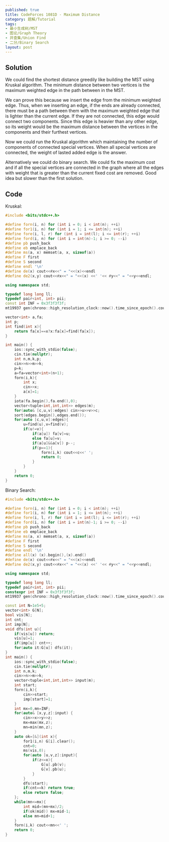 ```yaml
---
published: true
title: CodeForces 1081D - Maximum Distance
category: 题解/Tutorial
tags: 
- 最小生成树/MST
- 图论/Graph Theory
- 并查集/Union Find
- 二分/Binary Search
layout: post
---
```

<!-- more -->

## Solution

We could find the shortest distance greedily like building the MST using Kruskal algorithm. The minimum distance between two vertices is the maximum weighted edge in the path between in the MST.

We can prove this because we insert the edge from the minimum weighted edge. Thus, when we inserting an edge, if the ends are already connected, there must be a path between them with the maximum weighted edge that is lighter than the current edge. If they are not connected, this edge would connect two components. Since this edge is heavier than any other edge, so its weight would be the maximum distance between the vertices in the components and their furthest vertices.

Now we could run the Kruskal algorithm which maintaining the number of components of connected special vertices. When all special vertices are connected, the weight of lasted added edge is the answer.

Alternatively we could do binary search. We could fix the maximum cost and if all the special vertices are connected in the graph where all the edges with weight that is greater than the current fixed cost are removed. Good idea but slower than the first solution.

## Code

Kruskal:

```cpp
#include <bits/stdc++.h>

#define forn(i, n) for (int i = 0; i < int(n); ++i)
#define for1(i, n) for (int i = 1; i <= int(n); ++i)
#define fore(i, l, r) for (int i = int(l); i <= int(r); ++i)
#define ford(i, n) for (int i = int(n)-1; i >= 0; --i)
#define pb push_back
#define eb emplace_back
#define ms(a, x) memset(a, x, sizeof(a))
#define F first
#define S second
#define endl '\n'
#define de(x) cout<<#x<<" = "<<(x)<<endl
#define de2(x,y) cout<<#x<<" = "<<(x) <<' '<< #y<<" = "<<y<<endl;

using namespace std;

typedef long long ll;
typedef pair<int, int> pii;
const int INF = 0x3f3f3f3f;
mt19937 gen(chrono::high_resolution_clock::now().time_since_epoch().count());

vector<int> a,fa;
int p;
int find(int x){
    return fa[x]==x?x:fa[x]=find(fa[x]);
}

int main() {
    ios::sync_with_stdio(false);
    cin.tie(nullptr);
    int n,m,k,p;
    cin>>n>>m>>k;
    p=k;
    a=fa=vector<int>(n+1);
    forn(i,k){
        int x;
        cin>>x;
        a[x]=1;
    }
    iota(fa.begin(),fa.end(),0);
    vector<tuple<int,int,int>> edges(m);
    for(auto& [c,u,v]:edges) cin>>u>>v>>c;
    sort(edges.begin(),edges.end());
    for(auto [c,u,v]:edges){
        u=find(u),v=find(v);
        if(u!=v){
            if(a[u]) fa[v]=u;
            else fa[u]=v;
            if(a[u]&&a[v]) p--;
            if(p==1){
                forn(i,k) cout<<c<<' ';
                return 0;
            }
        }
    }
    return 0;
}
```

Binary Search:

```cpp
#include <bits/stdc++.h>

#define forn(i, n) for (int i = 0; i < int(n); ++i)
#define for1(i, n) for (int i = 1; i <= int(n); ++i)
#define fore(i, l, r) for (int i = int(l); i <= int(r); ++i)
#define ford(i, n) for (int i = int(n)-1; i >= 0; --i)
#define pb push_back
#define eb emplace_back
#define ms(a, x) memset(a, x, sizeof(a))
#define F first
#define S second
#define endl '\n'
#define all(x) (x).begin(),(x).end()
#define de(x) cout<<#x<<" = "<<(x)<<endl
#define de2(x,y) cout<<#x<<" = "<<(x) <<' '<< #y<<" = "<<y<<endl;

using namespace std;

typedef long long ll;
typedef pair<int, int> pii;
constexpr int INF = 0x3f3f3f3f;
mt19937 gen(chrono::high_resolution_clock::now().time_since_epoch().count());

const int N=1e5+5;
vector<int> G[N];
bool vis[N];
int cnt;
int imp[N];
void dfs(int u){
    if(vis[u]) return;
    vis[u]=1;
    if(imp[u]) cnt++;
    for(auto it:G[u]) dfs(it);
}
int main() {
    ios::sync_with_stdio(false);
    cin.tie(nullptr);
    int n,m,k;
    cin>>n>>m>>k;
    vector<tuple<int,int,int>> input(m);
    int start;
    forn(i,k){
        cin>>start;
        imp[start]=1;
    }
    int mx=0,mn=INF;
    for(auto& [x,y,z]:input) {
        cin>>x>>y>>z;
        mx=max(mx,z);
        mn=min(mn,z);
    }
    auto ok=[&](int x){
        for1(i,n) G[i].clear();
        cnt=0;
        ms(vis,0);
        for(auto [u,v,z]:input){
            if(z<=x){
                G[u].pb(v);
                G[v].pb(u);
            }
        }
        dfs(start);
        if(cnt==k) return true;
        else return false;
    };
    while(mn<=mx){
        int mid=(mn+mx)/2;
        if(ok(mid)) mx=mid-1;
        else mn=mid+1;
    }
    forn(i,k) cout<<mn<<' ';
    return 0;
}
```
